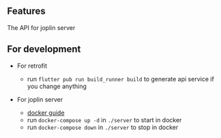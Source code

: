 ## Features

The API for joplin server

## For development

- For retrofit
    - run `flutter pub run build_runner build` to generate api service if you change anything

- For joplin server
    - [docker guide](https://medium.com/rahasak/replace-docker-desktop-with-minikube-and-hyperkit-on-macos-783ce4fb39e3)
    - run `docker-compose up -d` in `./server` to start in docker
    - run `docker-compose down` in `./server` to stop in docker
